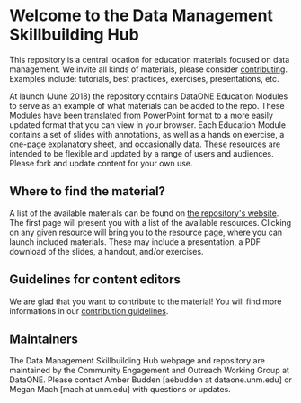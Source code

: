 # Welcome to the Data Management Skillbuilding Hub

This repository is a central location for education materials focused on data management. We invite all kinds of materials, please consider [contributing][CONTRIB]. Examples include: tutorials, best practices, exercises, presentations, etc.

At launch (June 2018) the repository contains DataONE Education Modules to serve as an example of what materials can be added to the repo. These Modules have been translated from PowerPoint format to a more easily updated format that you can view in your browser. Each Education Module contains a set of slides with annotations, as well as a hands on exercise, a one-page explanatory sheet, and occasionally data. These resources are intended to be flexible and updated by a range of users and audiences. Please fork and update content for your own use.

[CONTRIB]: CONTRIBUTING.md "Contribution guidelines"

## Where to find the material?

A list of the available materials can be found on [the repository's website][website]. The first page will present you with a list of the available resources. Clicking on any given resource will bring you to the resource page, where you can launch included materials. These may include a presentation, a PDF download of the slides, a handout, and/or exercises.

[website]: https://dataoneorg.github.io/Education/ "Homepage for the Data Management Skillbuilding Hub website"


## Guidelines for content editors

We are glad that you want to contribute to the material! You will find more
informations in our [contribution guidelines][CONTRIB].


## Maintainers

The Data Management Skillbuilding Hub webpage and repository are maintained by the Community Engagement and Outreach Working Group at DataONE. Please contact Amber Budden [aebudden at dataone.unm.edu] or Megan Mach [mach at unm.edu] with questions or updates.
